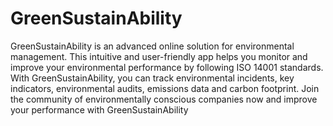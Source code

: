 # GreenSustainAbility

GreenSustainAbility is an advanced online solution for environmental management. This intuitive and user-friendly app helps you monitor and improve your environmental performance by following ISO 14001 standards. With GreenSustainAbility, you can track environmental incidents, key indicators, environmental audits, emissions data and carbon footprint. Join the community of environmentally conscious companies now and improve your performance with GreenSustainAbility
